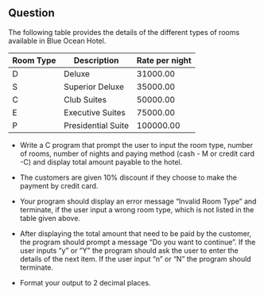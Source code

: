 
## Question

The following table provides the details of the different types of rooms available in Blue Ocean
Hotel.

| Room Type  | Description       | Rate per night  |
|------------|-------------------|-----------------|
| D          | Deluxe            | 31000.00        |
| S          | Superior Deluxe   | 35000.00        |
| C          | Club Suites       | 50000.00        |
| E          | Executive Suites  | 75000.00        |
| P          | Presidential Suite| 100000.00       |


* Write a C program that prompt the user to input the room type, number of rooms, number of nights
and paying method (cash - M or credit card -C) and display total amount payable to the hotel.

* The customers are given 10% discount if they choose to make the payment by credit card.

* Your program should display an error message “Invalid Room Type” and terminate, if the user
input a wrong room type, which is not listed in the table given above.

* After displaying the total amount that need to be paid by the customer, the program should prompt
a message “Do you want to continue”. If the user inputs “y” or “Y” the program should ask the
user to enter the details of the next item. If the user input “n” or “N” the program should terminate.

* Format your output to 2 decimal places.
